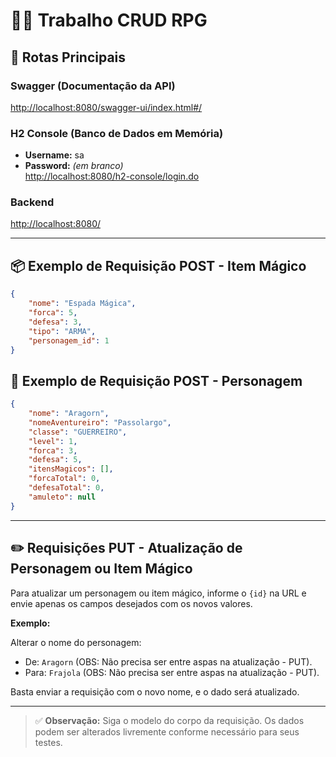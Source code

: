 # 🧙‍♂️ Trabalho CRUD RPG

## 🔗 Rotas Principais

### Swagger (Documentação da API)
[http://localhost:8080/swagger-ui/index.html#/](http://localhost:8080/swagger-ui/index.html#/)

### H2 Console (Banco de Dados em Memória)
- **Username:** sa  
- **Password:** *(em branco)*  
[http://localhost:8080/h2-console/login.do](http://localhost:8080/h2-console/login.do)

### Backend
[http://localhost:8080/](http://localhost:8080/)

---

## 📦 Exemplo de Requisição POST - Item Mágico

```json
{
    "nome": "Espada Mágica",
    "forca": 5,
    "defesa": 3,
    "tipo": "ARMA",
    "personagem_id": 1
}
```

## 🧝 Exemplo de Requisição POST - Personagem

```json
{
    "nome": "Aragorn",
    "nomeAventureiro": "Passolargo",
    "classe": "GUERREIRO",
    "level": 1,
    "forca": 3,
    "defesa": 5,
    "itensMagicos": [],
    "forcaTotal": 0,
    "defesaTotal": 0,
    "amuleto": null
}
```

---

## ✏️ Requisições PUT - Atualização de Personagem ou Item Mágico

Para atualizar um personagem ou item mágico, informe o `{id}` na URL e envie apenas os campos desejados com os novos valores.

**Exemplo:**

Alterar o nome do personagem:
- De: `Aragorn` (OBS: Não precisa ser entre aspas na atualização - PUT).
- Para: `Frajola` (OBS: Não precisa ser entre aspas na atualização - PUT).

Basta enviar a requisição com o novo nome, e o dado será atualizado.

---

> ✅ **Observação:** Siga o modelo do corpo da requisição. Os dados podem ser alterados livremente conforme necessário para seus testes.